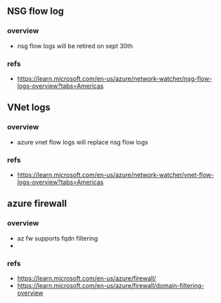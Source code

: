 ## NSG flow log
### overview
- nsg flow logs will be retired on sept 30th

### refs
- https://learn.microsoft.com/en-us/azure/network-watcher/nsg-flow-logs-overview?tabs=Americas


## VNet logs
### overview
- azure vnet flow logs will replace nsg flow logs

### refs
- https://learn.microsoft.com/en-us/azure/network-watcher/vnet-flow-logs-overview?tabs=Americas

## azure firewall
### overview
- az fw supports fqdn filtering
- 

### refs
- https://learn.microsoft.com/en-us/azure/firewall/
- https://learn.microsoft.com/en-us/azure/firewall/domain-filtering-overview

